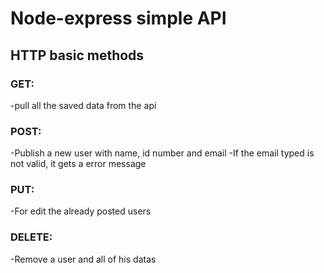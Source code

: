 # Node-express simple API
## HTTP basic methods
### GET:
-pull all the saved data from the api
### POST:
-Publish a new user with name, id number and email
-If the email typed is not valid, it gets a error message
### PUT:
-For edit the already posted users
### DELETE:
-Remove a user and all of his datas
